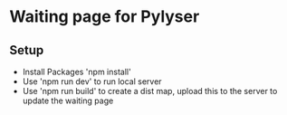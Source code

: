 # Waiting page for Pylyser

## Setup
- Install Packages 'npm install'
- Use 'npm run dev' to run local server
- Use 'npm run build' to create a dist map, upload this to the server to update the waiting page